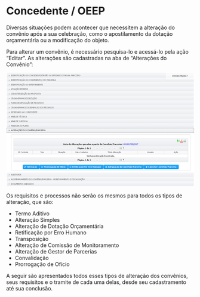 # Concedente / OEEP

Diversas situações podem acontecer que necessitem a alteração do convênio após a sua celebração, como o apostilamento da dotação orçamentária ou a modificação do objeto.

Para alterar um convênio, é necessário pesquisa-lo e acessá-lo pela ação “Editar”. As alterações são cadastradas na aba de “Alterações do Convênio”:

![](<../../../.gitbook/assets/image (104).png>)

Os requisitos e processos não serão os mesmos para todos os tipos de alteração, que são:

* Termo Aditivo
* Alteração Simples
* Alteração de Dotação Orçamentária
* Retificação por Erro Humano
* Transposição
* Alteração de Comissão de Monitoramento
* Alteração de Gestor de Parcerias
* Convalidação
* Prorrogação de Ofício

&#x20;A seguir são apresentados todos esses tipos de alteração dos convênios, seus requisitos e o tramite de cada uma delas, desde seu cadastramento até sua conclusão.
